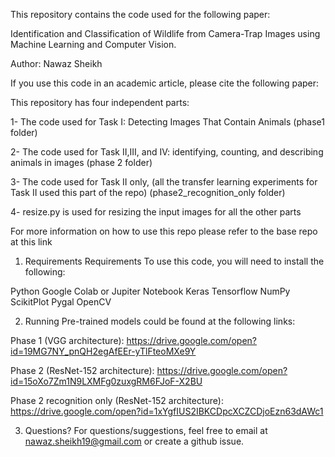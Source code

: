 This repository contains the code used for the following paper:

Identification and Classification of Wildlife from Camera-Trap Images using Machine Learning and Computer Vision.

Author: Nawaz Sheikh

If you use this code in an academic article, please cite the following paper:


This repository has four independent parts:

1- The code used for Task I: Detecting Images That Contain Animals (phase1 folder)

2- The code used for Task II,III, and IV: identifying, counting, and describing animals in images (phase 2 folder)

3- The code used for Task II only, (all the transfer learning experiments for Task II used this part of the repo) (phase2_recognition_only folder)

4- resize.py is used for resizing the input images for all the other parts

For more information on how to use this repo please refer to the base repo at this link

1. Requirements
Requirements
To use this code, you will need to install the following:

Python
Google Colab or Jupiter Notebook
Keras
Tensorflow
NumPy
ScikitPlot
Pygal
OpenCV

2. Running
Pre-trained models could be found at the following links:

Phase 1 (VGG architecture):
https://drive.google.com/open?id=19MG7NY_pnQH2egAfEEr-yTlFteoMXe9Y

Phase 2 (ResNet-152 architecture):
https://drive.google.com/open?id=15oXo7Zm1N9LXMFg0zuxgRM6FJoF-X2BU

Phase 2 recognition only (ResNet-152 architecture):
https://drive.google.com/open?id=1xYgfIUS2IBKCDpcXCZCDjoEzn63dAWc1


3. Questions?
For questions/suggestions, feel free to email at nawaz.sheikh19@gmail.com or create a github issue.
